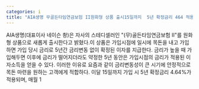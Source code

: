 ```yaml
---
categories: i
title: "AIA생명 무골든타임연금보험 II원화형 상품 출시15일까지  5년 확정금리 464 적용"
---
```

AIA생명(대표이사 네이슨 촹)은 자사의 스테디셀러인 "(무)골든타임연금보험 II"를 원화형 상품으로 새롭게 출시한다고 밝혔다.이 상품은 가입시점에 일시에 목돈을 내고 가입하면 가입 당시 금리로 5년간 금리변동 없이 확정된 이자를 지급한다. 금리가 높을 때 가입해두면 이후에 금리가 떨어지더라도 약정한 5년 동안은 가입시점의 금리가 적용된 이자소득을 얻을 수 있다. 이러한 이유로 요즘과 같이 금리변동성이 큰 시기에 안정적으로 목돈 마련을 원하는 고객에게 적합하다. 이달 15일까지 가입 시 5년 확정금리 4.64%가 적용되며, 매월 1